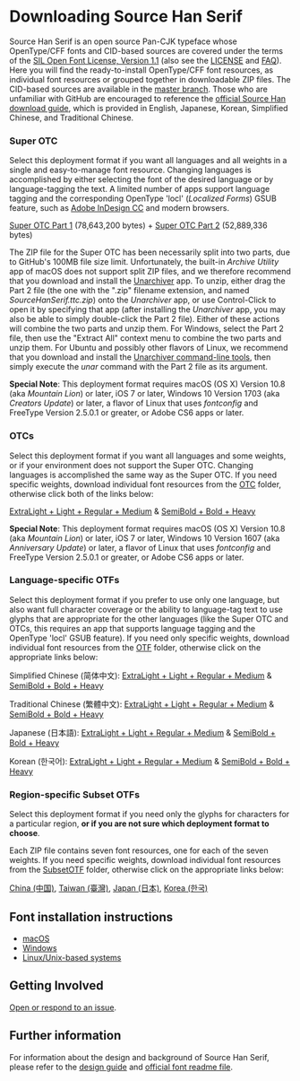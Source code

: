 # Downloading Source Han Serif

Source Han Serif is an open source Pan-CJK typeface whose OpenType/CFF fonts and CID-based sources are covered under the terms of the [SIL Open Font License, Version 1.1](http://scripts.sil.org/OFL) (also see the [LICENSE](LICENSE.txt) and [FAQ](http://scripts.sil.org/cms/scripts/page.php?item_id=OFL-FAQ_web)). Here you will find the ready-to-install OpenType/CFF font resources, as individual font resources or grouped together in downloadable ZIP files. The CID-based sources are available in the [master branch](https://github.com/adobe-fonts/source-han-serif/). Those who are unfamiliar with GitHub are encouraged to reference the [official Source Han download guide](https://github.com/adobe-fonts/source-han-serif/raw/release/download-guide-source-han.pdf), which is provided in English, Japanese, Korean, Simplified Chinese, and Traditional Chinese.

### Super OTC

Select this deployment format if you want all languages and all weights in a single and easy-to-manage font resource. Changing languages is accomplished by either selecting the font of the desired language or by language-tagging the text. A limited number of apps support language tagging and the corresponding OpenType 'locl' (*Localized Forms*) GSUB feature, such as [Adobe InDesign CC](https://www.adobe.com/products/indesign.html) and modern browsers.

[Super OTC Part 1](https://github.com/adobe-fonts/source-han-serif/raw/release/SuperOTC/SourceHanSerif.ttc.z01) (78,643,200 bytes) + [Super OTC Part 2](https://github.com/adobe-fonts/source-han-serif/raw/release/SuperOTC/SourceHanSerif.ttc.zip) (52,889,336 bytes)

The ZIP file for the Super OTC has been necessarily split into two parts, due to GitHub's 100MB file size limit. Unfortunately, the built-in *Archive Utility* app of macOS does not support split ZIP files, and we therefore recommend that you download and install the [Unarchiver](http://unarchiver.c3.cx/unarchiver) app. To unzip, either drag the Part 2 file (the one with the ".zip" filename extension, and named *SourceHanSerif.ttc.zip*) onto the *Unarchiver* app, or use Control-Click to open it by specifying that app (after installing the *Unarchiver* app, you may also be able to simply double-click the Part 2 file). Either of these actions will combine the two parts and unzip them. For Windows, select the Part 2 file, then use the "Extract All" context menu to combine the two parts and unzip them. For Ubuntu and possibly other flavors of Linux, we recommend that you download and install the [Unarchiver command-line tools](https://unarchiver.c3.cx/commandline), then simply execute the *unar* command with the Part 2 file as its argument.

**Special Note**: This deployment format requires macOS (OS X) Version 10.8 (aka *Mountain Lion*) or later, iOS 7 or later, Windows 10 Version 1703 (aka *Creators Update*) or later, a flavor of Linux that uses *fontconfig* and FreeType Version 2.5.0.1 or greater, or Adobe CS6 apps or later.

### OTCs

Select this deployment format if you want all languages and some weights, or if your environment does not support the Super OTC. Changing languages is accomplished the same way as the Super OTC. If you need specific weights, download individual font resources from the [OTC](OTC) folder, otherwise click both of the links below:

[ExtraLight + Light + Regular + Medium](https://github.com/adobe-fonts/source-han-serif/raw/release/OTC/SourceHanSerifOTC_EL-M.zip) & [SemiBold + Bold + Heavy](https://github.com/adobe-fonts/source-han-serif/raw/release/OTC/SourceHanSerifOTC_SB-H.zip)

**Special Note**: This deployment format requires macOS (OS X) Version 10.8 (aka *Mountain Lion*) or later, iOS 7 or later, Windows 10 Version 1607 (aka *Anniversary Update*) or later, a flavor of Linux that uses *fontconfig* and FreeType Version 2.5.0.1 or greater, or Adobe CS6 apps or later.

### Language-specific OTFs

Select this deployment format if you prefer to use only one language, but also want full character coverage or the ability to language-tag text to use glyphs that are appropriate for the other languages (like the Super OTC and OTCs, this requires an app that supports language tagging and the OpenType 'locl' GSUB feature). If you need only specific weights, download individual font resources from the [OTF](OTF) folder, otherwise click on the appropriate links below:

Simplified Chinese (简体中文): [ExtraLight + Light + Regular + Medium](https://github.com/adobe-fonts/source-han-serif/raw/release/OTF/SourceHanSerifSC_EL-M.zip) & [SemiBold + Bold + Heavy](https://github.com/adobe-fonts/source-han-serif/raw/release/OTF/SourceHanSerifSC_SB-H.zip)

Traditional Chinese (繁體中文): [ExtraLight + Light + Regular + Medium](https://github.com/adobe-fonts/source-han-serif/raw/release/OTF/SourceHanSerifTC_EL-M.zip) & [SemiBold + Bold + Heavy](https://github.com/adobe-fonts/source-han-serif/raw/release/OTF/SourceHanSerifTC_SB-H.zip)

Japanese (日本語): [ExtraLight + Light + Regular + Medium](https://github.com/adobe-fonts/source-han-serif/raw/release/OTF/SourceHanSerifJ_EL-M.zip) & [SemiBold + Bold + Heavy](https://github.com/adobe-fonts/source-han-serif/raw/release/OTF/SourceHanSerifJ_SB-H.zip)

Korean (한국어): [ExtraLight + Light + Regular + Medium](https://github.com/adobe-fonts/source-han-serif/raw/release/OTF/SourceHanSerifK_EL-M.zip) & [SemiBold + Bold + Heavy](https://github.com/adobe-fonts/source-han-serif/raw/release/OTF/SourceHanSerifK_SB-H.zip)

### Region-specific Subset OTFs

Select this deployment format if you need only the glyphs for characters for a particular region, **or if you are not sure which deployment format to choose**.

Each ZIP file contains seven font resources, one for each of the seven weights. If you need specific weights, download individual font resources from the [SubsetOTF](SubsetOTF) folder, otherwise click on the appropriate links below:

[China (中国)](https://github.com/adobe-fonts/source-han-serif/raw/release/SubsetOTF/SourceHanSerifCN.zip), [Taiwan (臺灣)](https://github.com/adobe-fonts/source-han-serif/raw/release/SubsetOTF/SourceHanSerifTW.zip), [Japan (日本)](https://github.com/adobe-fonts/source-han-serif/raw/release/SubsetOTF/SourceHanSerifJP.zip), [Korea (한국)](https://github.com/adobe-fonts/source-han-serif/raw/release/SubsetOTF/SourceHanSerifKR.zip)

## Font installation instructions

* [macOS](https://support.apple.com/en-us/HT201749)
* [Windows](https://www.microsoft.com/en-us/Typography/TrueTypeInstall.aspx)
* [Linux/Unix-based systems](https://github.com/adobe-fonts/source-code-pro/issues/17#issuecomment-8967116)

## Getting Involved

[Open or respond to an issue](https://github.com/adobe-fonts/source-han-serif/issues/).

## Further information

For information about the design and background of Source Han Serif, please refer to the [design guide](https://github.com/adobe-fonts/source-han-serif/raw/release/SourceHanSerifDesignGuide.pdf) and [official font readme file](https://github.com/adobe-fonts/source-han-serif/raw/release/SourceHanSerifReadMe.pdf).
